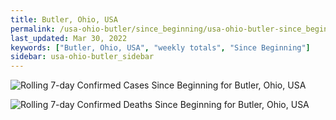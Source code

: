 ```yaml
---
title: Butler, Ohio, USA
permalink: /usa-ohio-butler/since_beginning/usa-ohio-butler-since_beginning.html
last_updated: Mar 30, 2022
keywords: ["Butler, Ohio, USA", "weekly totals", "Since Beginning"]
sidebar: usa-ohio-butler_sidebar
---
```


![Rolling 7-day Confirmed Cases Since Beginning for Butler, Ohio, USA](/covid_tracker/images/graphs/usa-ohio-butler-rolling_7_days_confirmed-since_beginning_graph.png)

![Rolling 7-day Confirmed Deaths Since Beginning for Butler, Ohio, USA](/covid_tracker/images/graphs/usa-ohio-butler-rolling_7_days_deaths-since_beginning_graph.png)
